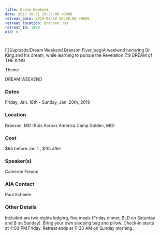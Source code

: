 ```yaml
---
title: Dream Weekend
date: 2017-10-31 19:35:00 +0000
retreat_date: 2019-01-18 05:00:00 +0000
retreat_location: Branson, MO
retreat_ID: 1989
old: 0

---
```

![](/uploads/Dream Weekend Branson Flyer.jpeg)A weekend honoring Dr. King and his dream, while learning to pursue the Revelation 7:9 DREAM of THE KING

 Theme

DREAM WEEKEND

### Dates

Friday, Jan. 18th -  Sunday, Jan. 20th, 2019

### Location

Branson, MO (Kids Across America Camp Golden, MO)

### Cost

$95 before Jan 1., $115 after

### Speaker(s)

Cameron Freund

### AIA Contact

Paul Scheele

### Other Details

Included are two nights lodging, five meals (Friday dinner, BLD on Saturday and B on Sunday). Bring your own sleeping bag and pillow. Check-in starts at 4:00 PM Friday. Retreat ends at 11:30 AM on Sunday morning.